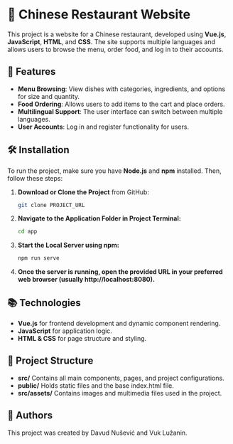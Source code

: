 # 🍜 Chinese Restaurant Website

This project is a website for a Chinese restaurant, developed using **Vue.js**, **JavaScript**, **HTML**, and **CSS**. The site supports multiple languages and allows users to browse the menu, order food, and log in to their accounts.

## 🎯 Features

- **Menu Browsing**: View dishes with categories, ingredients, and options for size and quantity.
- **Food Ordering**: Allows users to add items to the cart and place orders.
- **Multilingual Support**: The user interface can switch between multiple languages.
- **User Accounts**: Log in and register functionality for users.

## 🛠️ Installation

To run the project, make sure you have **Node.js** and **npm** installed. Then, follow these steps:

1. **Download or Clone the Project** from GitHub:

   ```bash
   git clone PROJECT_URL

2. **Navigate to the Application Folder in Project Terminal:**

   ```bash
   cd app

3. **Start the Local Server using npm:**

   ```bash
   npm run serve
   
4. **Once the server is running, open the provided URL in your preferred web browser (usually http://localhost:8080).**


 ## 📚 Technologies

- **Vue.js** for frontend development and dynamic component rendering.
- **JavaScript** for application logic.
- **HTML & CSS** for page structure and styling.

 ## 📂 Project Structure

- **src/** Contains all main components, pages, and project configurations.
- **public/** Holds static files and the base index.html file.
- **src/assets/** Contains images and multimedia files used in the project.

## 🚀 Authors

This project was created by Davud Nušević and Vuk Lužanin.

